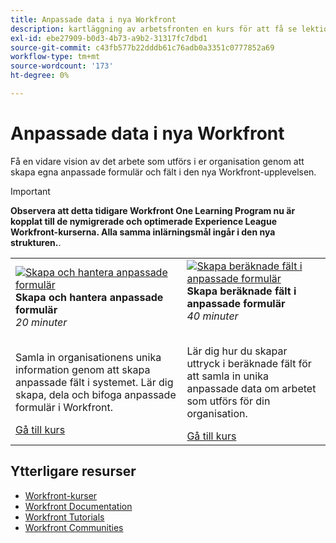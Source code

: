 ```yaml
---
title: Anpassade data i nya Workfront
description: kartläggning av arbetsfronten en kurs för att få se lektionskurser
exl-id: ebe27909-b0d3-4b73-a9b2-31317fc7dbd1
source-git-commit: c43fb577b22dddb61c76adb0a3351c0777852a69
workflow-type: tm+mt
source-wordcount: '173'
ht-degree: 0%

---
```


# Anpassade data i nya Workfront

Få en vidare vision av det arbete som utförs i er organisation genom att skapa egna anpassade formulär och fält i den nya Workfront-upplevelsen.

>[!IMPORTANT]
>
>**Observera att detta tidigare Workfront One Learning Program nu är kopplat till de nymigrerade och optimerade Experience League Workfront-kurserna.  Alla samma inlärningsmål ingår i den nya strukturen.**.

<table>
  <tr>
   <td>
      <a href="https://experienceleague.adobe.com/?recommended=Workfront-A-1-2022.1.customforms">
      <img alt="Skapa och hantera anpassade formulär" src="https://cdn.experienceleague.adobe.com/thumb/create-and-manage-custom-forms.png"/>
      </a>
      <div>
         <strong>Skapa och hantera anpassade formulär</strong></a>         
         <br/><em>20 minuter</em>
      </div>
      <p>
        <br/>
         Samla in organisationens unika information genom att skapa anpassade fält i systemet. Lär dig skapa, dela och bifoga anpassade formulär i Workfront.
      </p>
      <a  rel="noreferrer" target="_blank" href="https://experienceleague.adobe.com/?recommended=Workfront-A-1-2022.1.customforms" class="spectrum-Button spectrum-Button--primary spectrum-Button--sizeM">
      <span class="spectrum-Button-label has-no-wrap has-text-weight-bold">Gå till kurs</span>
      </a>
   </td>   
   <td>
      <a href="https://experienceleague.adobe.com/?recommended=Workfront-L-1-2022.1.calculatedfields">
      <img alt="Skapa beräknade fält i anpassade formulär" src="https://cdn.experienceleague.adobe.com/thumb/create-calculated-fields-in-custom-forms.png"/>
      </a>
      <div>
         <strong>Skapa beräknade fält i anpassade formulär</strong></a>         
         <br/><em>40 minuter</em>
      </div>
      <p>
        <br/>
         Lär dig hur du skapar uttryck i beräknade fält för att samla in unika anpassade data om arbetet som utförs för din organisation.
      </p>
      <a  rel="noreferrer" target="_blank" href="https://experienceleague.adobe.com/?recommended=Workfront-L-1-2022.1.calculatedfields" class="spectrum-Button spectrum-Button--primary spectrum-Button--sizeM">
      <span class="spectrum-Button-label has-no-wrap has-text-weight-bold">Gå till kurs</span>
      </a>
   </td>
  </tr>
</table>

## Ytterligare resurser

* [Workfront-kurser](https://experienceleague.adobe.com/?lang=en&amp;Solution=Workfront#courses)
* [Workfront Documentation](https://experienceleague.adobe.com/docs/workfront.html)
* [Workfront Tutorials](https://experienceleague.adobe.com/docs/workfront-learn/tutorials-workfront/home.html)
* [Workfront Communities](https://experienceleaguecommunities.adobe.com/t5/workfront/ct-p/workfront)
